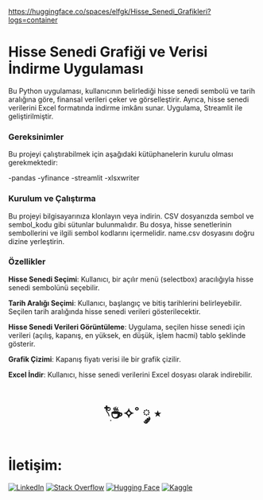 https://huggingface.co/spaces/elfgk/Hisse_Senedi_Grafikleri?logs=container


# Hisse Senedi Grafiği ve Verisi İndirme Uygulaması
Bu Python uygulaması, kullanıcının belirlediği hisse senedi sembolü ve tarih aralığına göre, finansal verileri çeker ve görselleştirir. Ayrıca, hisse senedi verilerini Excel formatında indirme imkânı sunar. Uygulama, Streamlit ile geliştirilmiştir.

### Gereksinimler
Bu projeyi çalıştırabilmek için aşağıdaki kütüphanelerin kurulu olması gerekmektedir:

-pandas
-yfinance
-streamlit
-xlsxwriter


### Kurulum ve Çalıştırma
Bu projeyi bilgisayarınıza klonlayın veya indirin.
CSV dosyanızda sembol ve sembol_kodu gibi sütunlar bulunmalıdır. Bu dosya, hisse senetlerinin sembollerini ve ilgili sembol kodlarını içermelidir. name.csv dosyasını doğru dizine yerleştirin.


### Özellikler
**Hisse Senedi Seçimi**: Kullanıcı, bir açılır menü (selectbox) aracılığıyla hisse senedi sembolünü seçebilir.


**Tarih Aralığı Seçimi**: Kullanıcı, başlangıç ve bitiş tarihlerini belirleyebilir. Seçilen tarih aralığında hisse senedi verileri gösterilecektir.


**Hisse Senedi Verileri Görüntüleme**: Uygulama, seçilen hisse senedi için verileri (açılış, kapanış, en yüksek, en düşük, işlem hacmi) tablo şeklinde gösterir.


**Grafik Çizimi**: Kapanış fiyatı verisi ile bir grafik çizilir.


**Excel İndir**: Kullanıcı, hisse senedi verilerini Excel dosyası olarak indirebilir.


<h1 align="center"> 𓍢ִ໋☕️✧˚ ༘ ⋆ </h1>

<h1> İletişim: </h1>

[![LinkedIn](https://img.shields.io/badge/LinkedIn-0A66C2?style=for-the-badge&logo=linkedin&logoColor=white)](https://www.linkedin.com/in/elfgk/)
[![Stack Overflow](https://img.shields.io/badge/StackOverflow-FE7A16?style=for-the-badge&logo=stackoverflow&logoColor=white)](https://stackoverflow.com/users/27559679/elfgk)
[![Hugging Face](https://img.shields.io/badge/HuggingFace-9C30FF?style=for-the-badge&logo=huggingface&logoColor=white)](https://huggingface.co/elfgk)
[![Kaggle](https://img.shields.io/badge/Kaggle-20BEFF?style=for-the-badge&logo=kaggle&logoColor=white)](https://www.kaggle.com/elfgkk)

